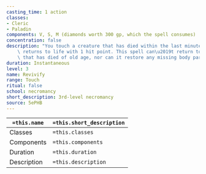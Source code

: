 ```yaml
---
casting_time: 1 action
classes:
- Cleric
- Paladin
components: V, S, M (diamonds worth 300 gp, which the spell consumes)
concentration: false
description: "You touch a creature that has died within the last minute. That creature\
    \ returns to life with 1 hit point. This spell can\u2019t return to life a creature\
    \ that has died of old age, nor can it restore any missing body parts."
duration: Instantaneous
level: 3
name: Revivify
range: Touch
ritual: false
school: necromancy
short_description: 3rd-level necromancy
source: 5ePHB
---
```


| `=this.name` | `=this.short_description` |
| ------------ | ------------------------- |
| Classes      | `=this.classes`           |
| Components   | `=this.components`        |
| Duration     | `=this.duration`          |
| Description  | `=this.description`       |